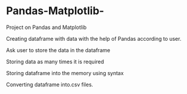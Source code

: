 # Pandas-Matplotlib-
Project on Pandas and Matplotlib

Creating dataframe with data with the help of Pandas according to user.

Ask user to store the data in the dataframe

Storing data as many times it is required

Storing dataframe into the memory using syntax

Converting dataframe into.csv files.
